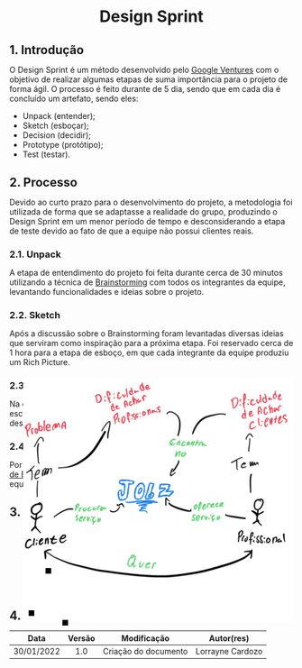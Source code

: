 <style>
* { margin: 0; padding: 0; }
.slider {
    display: block;
    height: auto;
    width: 200;
    margin: auto;
    margin-top: 20px;
    position: relative;
}

.slider li {
    list-style: none;
    position: absolute;
}

.slider img {
    margin: auto;
    height: 100%;
    width: 100%;
    vertical-align: top;
}

.slider input {
    display: none;
}

.slider label {
    background-color: #000;
    bottom: 10px;
    cursor: pointer;
    display: block;
    height: 10px;
    position: absolute;
    width: 10px;
    z-index: 10;
}

.slider li:nth-child(1) label {
    left: 10px;
}

.slider li:nth-child(2) label {
    left: 40px;
}

.slider li:nth-child(3) label {
    left: 70px;
}

.slider img {
    opacity: 0;
    visibility: hidden;
}

.slider li input:checked ~ img {
    opacity: 1;
    visibility: visible;
    z-index: 10;
}

</style>
# <center>Design Sprint

## 1. Introdução
O Design Sprint é um método desenvolvido pelo [Google Ventures](https://www.gv.com/sprint/) com o objetivo de realizar algumas etapas de suma importância para o projeto de forma ágil. O processo é feito durante de 5 dia, sendo que em cada dia é concluído um artefato, sendo eles:
- Unpack (entender);
- Sketch (esboçar);
- Decision (decidir);
- Prototype (protótipo);
- Test (testar).

## 2. Processo
Devido ao curto prazo para o desenvolvimento do projeto, a metodologia foi utilizada de forma que se adaptasse a realidade do grupo, produzindo o Design Sprint em um menor período de tempo e desconsiderando a etapa de teste devido ao fato de que a equipe não possui clientes reais.

### 2.1. Unpack
A etapa de entendimento do projeto foi feita durante cerca de 30 minutos utilizando a técnica de [Brainstorming]() com todos os integrantes da equipe, levantando funcionalidades e ideias sobre o projeto.

### 2.2. Sketch
Após a discussão sobre o Brainstorming foram levantadas diversas ideias que serviram como inspiração para a próxima etapa. Foi reservado cerca de 1 hora para a etapa de esboço, em que cada integrante da equipe produziu um Rich Picture.

<ul class="slider">
    <li>
        <input type="radio" id="slide1" name="slide" checked>
        <label for="slide1"></label>
        <img src="../../assets/images/rich-Alvaro.jpeg" />
    </li>
    <li>
        <input type="radio" id="slide2" name="slide">
        <label for="slide2"></label>
        <img src="../../assets/images/rich-antonio.jpeg" />
    </li>
    <li>
        <input type="radio" id="slide3" name="slide">
        <label for="slide3"></label>
        <img src="../../assets/images/rich-ariel.png" />
    </li>
</ul>

### 2.3. Decision
Na etapa de decisão, a equipe voltou a se reunir por volta de 30 minutos e escolheu o [Rich Picture]() que melhor se adequa ao projeto, além de desenvolver um [Storyboard]().

### 2.4. Prototype
Por fim, a equipe trabalhou cerca de 2 horas na construção de um [Protótipo de Baixa/Média Fidelidade](), afim de representar as ideias levantadas pela equipe.


## 3. Referências 
>SERRANO, Milene. Design Sprint, 2021. Material apresentado na Disciplina de Arquitetura e Desenho de Software do curso de engenharia de software da UnB, FGA. Acesso em: 29 de janeiro de 2022.

>The Design Sprint - GV. Disponível em: <https://www.gv.com/sprint/>. Acesso em: 29 de janeiro de 2022.


## 4. Versionamento 
|    Data    | Versão |     Modificação      |    Autor(res)    |
|:----------:|:------:|:--------------------:|:----------------:|
| 30/01/2022 |   1.0  | Criação do documento | Lorrayne Cardozo |